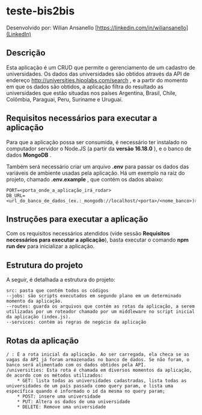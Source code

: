 # teste-bis2bis

Desenvolvido por: Wílian Ansanello [https://linkedin.com/in/wiliansanello](LinkedIn)

## Descrição 

Esta aplicação é um CRUD que permite o gerenciamento de um cadastro de universidades.
 Os dados das universidades são obtidos através da API de endereço http://universities.hipolabs.com/search
, e a partir do momento em que os dados são obtidos, a aplicação filtra do resultado as universidades que estão situadas nos países Argentina, Brasil, Chile, Colômbia, Paraguai, Peru, Suriname e Uruguai.

## Requisitos necessários para executar a aplicação

Para que a aplicação possa ser consumida, é necessário ter instalado no computador servidor o Node.JS (a partir da **versão 16.18.0** ), e o banco de dados **MongoDB** . 

Também será necessário criar um arquivo **.env** para passar os dados das variáveis de ambiente usadas pela aplicação. Há um exemplo na raiz do projeto, chamado **.env.example** , que contém os dados abaixo:
```
PORT=<porta_onde_a_aplicação_irá_rodar>
DB_URL=<url_do_banco_de_dados_(ex.:_mongodb://localhost/<porta>/<nome_banco>)>
```

## Instruções para executar a aplicação

Com os requisitos necessários atendidos (vide sessão **Requisitos necessários para executar a aplicação**), basta executar o comando **npm run dev** para inicializar a aplicação.

## Estrutura do projeto

A seguir, é detalhada a estrutura do projeto:

```
src: pasta que contém todos os códigos
--jobs: são scripts executados em segundo plano em um determinado momento da aplicação.
--routes: guarda os arquivos que contém as rotas da aplicação, a serem utilizadas por um roteador chamado por um middleware no script inicial da aplicação (index.js).
--services: contém as regras de negócio da aplicação
```

## Rotas da aplicação 

```
/ : É a rota inicial da aplicação. Ao ser carregada, ela checa se as vagas da API já foram armazenadas no banco de dados. Se não foram, o banco será alimentado com os dados obtidos pela API.
/universities: Esta rota é chamada em diversos momentos da aplicação, de acordo com os métodos utilizados:
    * GET: lista todas as universidades cadastradas, lista todas as universidades de um país passada como query param, e lista uma específica quando é informado o id da mesma no query param;
    * POST: insere uma universidade
    * PUT: Altera os dados de uma universidade
    * DELETE: Remove uma universidade
```


